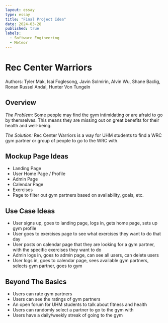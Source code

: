 ```yaml
---
layout: essay
type: essay
title: "Final Project Idea"
date: 2024-03-28
published: true
labels:
  - Software Engineering
  - Meteor
---
```


# Rec Center Warriors
Authors: Tyler Mak, Isai Foglesong, Javin Solmirin, Alvin Wu, Shane Baclig, Ronan Russel Andal, Hunter Von Tungeln

## Overview
<em>The Problem:</em> Some people may find the gym intimidating or are afraid to go by themselves. This means they are missing out on great benefits for their health and well-being. 

<em>The Solution:</em> Rec Center Warriors is a way for UHM students to find a WRC gym partner or group of people to go to the WRC with.

## Mockup Page Ideas
- Landing Page
- User Home Page / Profile
- Admin Page
- Calendar Page
- Exercises 
- Page to filter out gym partners based on availability, goals, etc.

## Use Case Ideas
- User signs up, goes to landing page, logs in, gets home page, sets up gym profile
- User goes to exercises page to see what exercises they want to do that day
- User posts on calendar page that they are looking for a gym partner, with the specific exercises they want to do
- Admin logs in, goes to admin page, can see all users, can delete users
- User logs in, goes to calendar page, sees available gym partners, selects gym partner, goes to gym

## Beyond The Basics
- Users can rate gym partners
- Users can see the ratings of gym partners
- An open forum for UHM students to talk about fitness and health
- Users can randomly select a partner to go to the gym with
- Users have a daily/weekly streak of going to the gym
